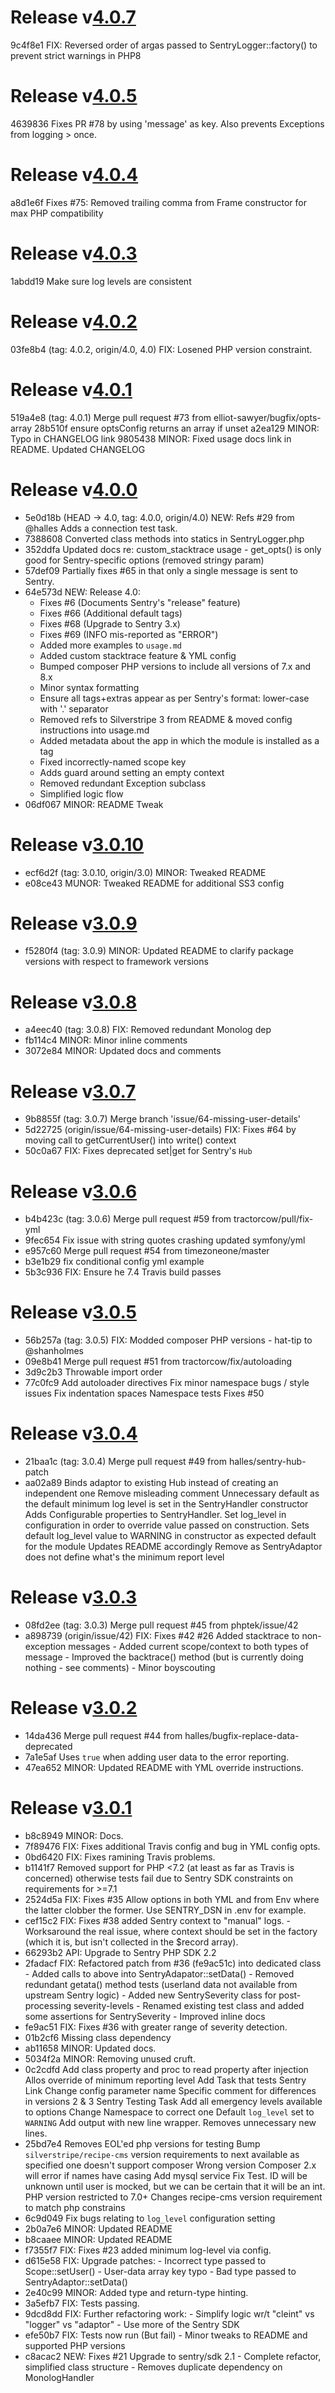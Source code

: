 # Release v[4.0.7](https://github.com/phptek/silverstripe-sentry/commits/4.0.7)

9c4f8e1 FIX: Reversed order of argas passed to SentryLogger::factory() to prevent strict warnings in PHP8 

# Release v[4.0.5](https://github.com/phptek/silverstripe-sentry/commits/4.0.5)

4639836 Fixes PR #78 by using 'message' as key. Also prevents Exceptions from logging > once.

# Release v[4.0.4](https://github.com/phptek/silverstripe-sentry/commits/4.0.4)

a8d1e6f Fixes #75: Removed trailing comma from Frame constructor for max PHP compatibility

# Release v[4.0.3](https://github.com/phptek/silverstripe-sentry/commits/4.0.3)

1abdd19 Make sure log levels are consistent

# Release v[4.0.2](https://github.com/phptek/silverstripe-sentry/commits/4.0.2)

03fe8b4 (tag: 4.0.2, origin/4.0, 4.0) FIX: Losened PHP version constraint.

# Release v[4.0.1](https://github.com/phptek/silverstripe-sentry/commits/4.0.1)

519a4e8 (tag: 4.0.1) Merge pull request #73 from elliot-sawyer/bugfix/opts-array
28b510f ensure optsConfig returns an array if unset
a2ea129 MINOR: Typo in CHANGELOG link
9805438 MINOR: Fixed usage docs link in README. Updated CHANGELOG

# Release v[4.0.0](https://github.com/phptek/silverstripe-sentry/commits/4.0.0)

* 5e0d18b (HEAD -> 4.0, tag: 4.0.0, origin/4.0) NEW: Refs #29 from @halles Adds a connection test task.
* 7388608 Converted class methods into statics in SentryLogger.php
* 352ddfa Updated docs re: custom_stacktrace usage - get_opts() is only good for Sentry-specific options (removed stringy param)
* 57def09 Partially fixes #65 in that only a single message is sent to Sentry.
* 64e573d NEW: Release 4.0:
  - Fixes #6 (Documents Sentry's "release" feature)
  - Fixes #66 (Additional default tags)
  - Fixes #68 (Upgrade to Sentry 3.x)
  - Fixes #69 (INFO mis-reported as "ERROR")
  - Added more examples to `usage.md`
  - Added custom stacktrace feature & YML config
  - Bumped composer PHP versions to include all versions of 7.x and 8.x
  - Minor syntax formatting
  - Ensure all tags+extras appear as per Sentry's format: lower-case with '.' separator
  - Removed refs to Silverstripe 3 from README & moved config instructions into usage.md
  - Added metadata about the app in which the module is installed as a tag
  - Fixed incorrectly-named scope key
  - Adds guard around setting an empty context
  - Removed redundant Exception subclass
  - Simplified logic flow
* 06df067 MINOR: README Tweak

# Release v[3.0.10](https://github.com/phptek/silverstripe-sentry/commits/3.0.10)

* ecf6d2f (tag: 3.0.10, origin/3.0) MINOR: Tweaked README
* e08ce43 MUNOR: Tweaked README for additional SS3 config

# Release v[3.0.9](https://github.com/phptek/silverstripe-sentry/commits/3.0.9)

* f5280f4 (tag: 3.0.9) MINOR: Updated README to clarify package versions with respect to framework versions

# Release v[3.0.8](https://github.com/phptek/silverstripe-sentry/commits/3.0.8)

* a4eec40 (tag: 3.0.8) FIX: Removed redundant Monolog dep
* fb114c4 MINOR: Minor inline comments
* 3072e84 MINOR: Updated docs and comments

# Release v[3.0.7](https://github.com/phptek/silverstripe-sentry/commits/3.0.7)

* 9b8855f (tag: 3.0.7) Merge branch 'issue/64-missing-user-details'
* 5d22725 (origin/issue/64-missing-user-details) FIX: Fixes #64 by moving call to getCurrentUser() into write() context
* 50c0a67 FIX: Fixes deprecated set|get for Sentry's `Hub`

# Release v[3.0.6](https://github.com/phptek/silverstripe-sentry/commits/3.0.6)

* b4b423c (tag: 3.0.6) Merge pull request #59 from tractorcow/pull/fix-yml
* 9fec654 Fix issue with string quotes crashing updated symfony/yml
* e957c60 Merge pull request #54 from timezoneone/master
* b3e1b29 fix conditional config yml example
* 5b3c936 FIX: Ensure he 7.4 Travis build passes

# Release v[3.0.5](https://github.com/phptek/silverstripe-sentry/commits/3.0.5)

* 56b257a (tag: 3.0.5) FIX: Modded composer PHP versions - hat-tip to @shanholmes
* 09e8b41 Merge pull request #51 from tractorcow/fix/autoloading
* 3d9c2b3 Throwable import order
* 77c0fc9 Add autoloader directives Fix minor namespace bugs / style issues Fix indentation spaces Namespace tests Fixes #50

# Release v[3.0.4](https://github.com/phptek/silverstripe-sentry/commits/3.0.4)

* 21baa1c (tag: 3.0.4) Merge pull request #49 from halles/sentry-hub-patch
* aa02a89 Binds adaptor to existing Hub instead of creating an independent one Remove misleading comment Unnecessary default as the default minimum log level is set in the SentryHandler constructor Adds Configurable properties to SentryHandler. Set log_level in configuration in order to override value passed on construction. Sets default log_level value to WARNING in constructor as expected default for the module Updates README accordingly Remove as SentryAdaptor does not define what's the minimum report level

# Release v[3.0.3](https://github.com/phptek/silverstripe-sentry/commits/3.0.3)

* 08fd2ee (tag: 3.0.3) Merge pull request #45 from phptek/issue/42
* a898739 (origin/issue/42) FIX: Fixes #42 #26 Added stacktrace to non-exception messages - Added current scope/context to both types of message - Improved the backtrace() method (but is currently doing nothing - see comments) - Minor boyscouting

# Release v[3.0.2](https://github.com/phptek/silverstripe-sentry/commits/3.0.2)

* 14da436 Merge pull request #44 from halles/bugfix-replace-data-deprecated
* 7a1e5af Uses `true` when adding user data to the error reporting.
* 47ea652 MINOR: Updated README with YML override instructions.

# Release v[3.0.1](https://github.com/phptek/silverstripe-sentry/commits/3.0.1)

* b8c8949 MINOR: Docs.
* 7f89476 FIX: Fixes additional Travis config and bug in YML config opts.
* 0bd6420 FIX: Fixes ramining Travis problems.
* b1141f7 Removed support for PHP <7.2 (at least as far as Travis is concerned) otherwise tests fail due to Sentry SDK constraints on requirements for >=7.1
* 2524d5a FIX: Fixes #35 Allow options in both YML and from Env where the latter clobber the former. Use SENTRY_DSN in .env for example.
* cef15c2 FIX: Fixes #38 added Sentry context to "manual" logs.  - Worksaround the real issue, where context should be set in the factory (which it is, but isn't collected in the $record array).
* 66293b2 API: Upgrade to Sentry PHP SDK 2.2
* 2fadacf FIX: Refactored patch from #36 (fe9ac51c) into dedicated class  - Added calls to above into SentryAdapator::setData()  - Removed redundant getata() method tests (userland data not available from upstream Sentry logic)  - Added new SentrySeverity class for post-processing severity-levels  - Renamed existing test class and added some assertions for SentrySeverity  - Improved inline docs
* fe9ac51 FIX: Fixes #36 with greater range of severity detection.
* 01b2cf6 Missing class dependency
* ab11658 MINOR: Updated docs.
* 5034f2a MINOR: Removing unused cruft.
* 0c2cdfd Add class property and proc to read property after injection Allos override of minimum reporting level Add Task that tests Sentry Link Change config parameter name Specific comment for differences in versions 2 & 3 Sentry Testing Task Add all emergency levels available to options Change Namespace to correct one Default `log_level` set to `WARNING` Add output with new line wrapper. Removes unnecessary new lines.
* 25bd7e4 Removes EOL'ed php versions for testing Bump `silverstripe/recipe-cms` version requirements to next available as specified one doesn't support composer Wrong version Composer 2.x will error if names have casing Add mysql service Fix Test. ID will be unknown until user is mocked, but we can be certain that it will be an int. PHP version restricted to 7.0+ Changes recipe-cms version requirement to match php constrains
* 6c9d049 Fix bugs relating to `log_level` configuration setting
* 2b0a7e6 MINOR: Updated README
* b8caaee MINOR: Updated README
* f7355f7 FIX: Fixes #23 added minimum log-level via config.
* d615e58 FIX: Upgrade patches: - Incorrect type passed to Scope::setUser() - User-data array key typo - Bad type passed to SentryAdaptor::setData()
* 2e40c99 MINOR: Added type and return-type hinting.
* 3a5efb7 FIX: Tests passing.
* 9dcd8dd FIX: Further refactoring work: - Simplify logic wr/t "cleint" vs "logger" vs "adaptor" - Use more of the Sentry SDK
* efe50b7 FIX: Tests now run (But fail) - Minor tweaks to README and supported PHP versions
* c8acac2 NEW: Fixes #21 Upgrade to sentry/sdk 2.1 - Complete refactor, simplified class structure - Removes duplicate dependency on MonologHandler

